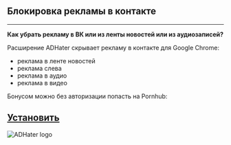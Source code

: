 ## Блокировка рекламы в контакте
----
**Как убрать рекламу в ВК или из ленты новостей или из аудиозаписей?**

Расширение ADHater скрывает рекламу в контакте для Google Chrome:
- реклама в ленте новостей
- реклама слева
- реклама в аудио
- реклама в видео

Бонусом можно без авторизации попасть на Pornhub:
## [Установить](https://chrome.google.com/webstore/detail/ad-hater/gljnhpjldjmagbklkfpllcbkhpbpggbk)
![ADHater logo](https://lh3.googleusercontent.com/2EB7tsAQKDqZmXWJReETedgxEwHyGgW2DuO4D2-uQ69cco5oXZbA2JuogHLTDM2XAAkVaH-dabs=w640-h400-e365 "ADHater logo")
